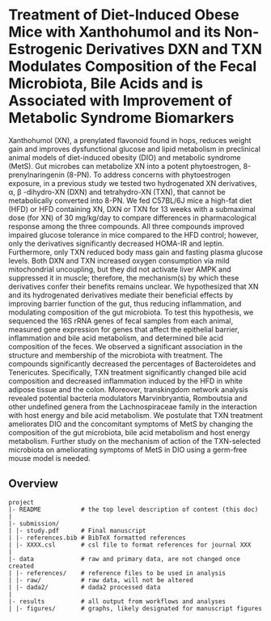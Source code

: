 # Treatment of Diet-Induced Obese Mice with Xanthohumol and its Non-Estrogenic Derivatives DXN and TXN Modulates Composition of the Fecal Microbiota, Bile Acids and is Associated with Improvement of Metabolic Syndrome Biomarkers

Xanthohumol (XN), a prenylated flavonoid found in hops, reduces weight gain and improves dysfunctional glucose 
and lipid metabolism in preclinical animal models of diet-induced obesity (DIO) and metabolic syndrome (MetS). 
Gut microbes can metabolize XN into a potent phytoestrogen, 8-prenylnaringenin (8-PN). To address concerns 
with phytoestrogen exposure, in a previous study we tested two hydrogenated XN derivatives, α, β -dihydro-XN 
(DXN) and tetrahydro-XN (TXN), that cannot be metabolically converted into 8-PN. We fed C57BL/6J mice a 
high-fat diet (HFD) or HFD containing XN, DXN or TXN for 13 weeks with a submaximal dose (for XN) of 30 
mg/kg/day to compare differences in pharmacological response among the three compounds. All three compounds 
improved impaired glucose tolerance in mice compared to the HFD control; however, only the derivatives 
significantly decreased HOMA-IR and leptin. Furthermore, only TXN reduced body mass gain and fasting plasma 
glucose levels. Both DXN and TXN increased oxygen consumption via mild mitochondrial uncoupling, but they did 
not activate liver AMPK and suppressed it in muscle; therefore, the mechanism(s) by which these derivatives 
confer their benefits remains unclear. We hypothesized that XN and its hydrogenated derivatives mediate their 
beneficial effects by improving barrier function of the gut, thus reducing inflammation, and modulating 
composition of the gut microbiota. To test this hypothesis, we sequenced the 16S rRNA genes of fecal samples 
from each animal, measured gene expression for genes that affect the epithelial barrier, inflammation and bile 
acid metabolism, and determined bile acid composition of the feces. We observed a significant association in 
the structure and membership of the microbiota with treatment. The compounds significantly decreased the 
percentages of Bacteroidetes and Tenericutes. Specifically, TXN treatment significantly changed bile acid 
composition and decreased inflammation induced by the HFD in white adipose tissue and the colon. Moreover, 
transkingdom network analysis revealed potential bacteria modulators Marvinbryantia, Romboutsia and other 
undefined genera from the Lachnospiraceae family in the interaction with host energy and bile acid metabolism. 
We postulate that TXN treatment ameliorates DIO and the concomitant symptoms of MetS by changing the 
composition of the gut microbiota, bile acid metabolism and host energy metabolism. Further study on the 
mechanism of action of the TXN-selected microbiota on ameliorating symptoms of MetS in DIO using a germ-free 
mouse model is needed.


## Overview

```
project
|- README           # the top level description of content (this doc)
|
|- submission/
| |- study.pdf      # Final manuscript
| |- references.bib # BibTeX formatted references
| |- XXXX.csl       # csl file to format references for journal XXX
|
|- data             # raw and primary data, are not changed once created
| |- references/    # reference files to be used in analysis
| |- raw/           # raw data, will not be altered
| |- dada2/         # dada2 processed data
|
|- results          # all output from workflows and analyses
| |- figures/       # graphs, likely designated for manuscript figures
```
